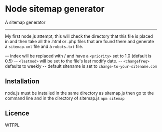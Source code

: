# Node sitemap generator

A sitemap generator

---

My first node.js attempt, this will check the directory that this file is placed in and then take all the .html or .php files that are found there and generate a `sitemap.xml` file and a `robots.txt` file.

-- index will be replaced with / and have a `<priority>` set to 1.0 (default is 0.5)
-- `<lastmod>` will be set to the file's last modify date.
-- `<changefreq>` defaults to weekly
-- default sitename is set to `change-to-your-sitename.com`

## Installation

node.js must be installed in the same directory as sitemap.js then go to the command line and in the directory of sitemap.js  `npm sitemap`

## Licence

WTFPL